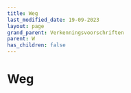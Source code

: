```yaml
---
title: Weg
last_modified_date: 19-09-2023
layout: page
grand_parent: Verkenningsvoorschriften
parent: W
has_children: false
---
```


Weg
===

